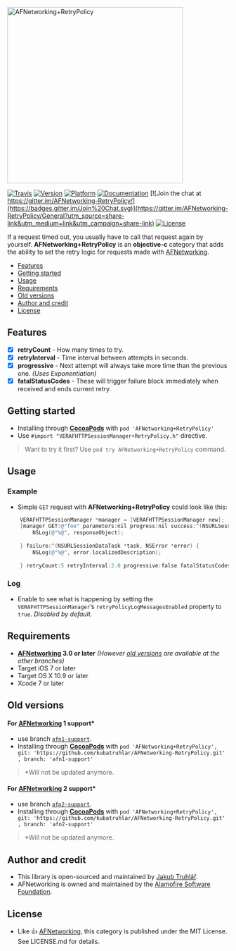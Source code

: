 <p align="left" >
  <img src="https://raw.githubusercontent.com/kubatruhlar/AFNetworking-RetryPolicy/master/Images/logo.png" alt="AFNetworking+RetryPolicy" title="AFNetworking+RetryPolicy" width="400">
</p>

[![Travis](https://travis-ci.org/kubatruhlar/AFNetworking-RetryPolicy.svg)](https://travis-ci.org/kubatruhlar/AFNetworking-RetryPolicy)
[![Version](https://img.shields.io/cocoapods/v/AFNetworking+RetryPolicy.svg)](http://cocoapods.org/pods/AFNetworking+RetryPolicy)
[![Platform](https://img.shields.io/cocoapods/p/AFNetworking+RetryPolicy.svg)](http://cocoapods.org/pods/AFNetworking+RetryPolicy)
[![Documentation](https://img.shields.io/cocoapods/metrics/doc-percent/AFNetworking+RetryPolicy.svg)](http://cocoadocs.org/docsets/AFNetworking+RetryPolicy/)
[![Join the chat at https://gitter.im/AFNetworking-RetryPolicy/](https://badges.gitter.im/Join%20Chat.svg)](https://gitter.im/AFNetworking-RetryPolicy/General?utm_source=share-link&utm_medium=link&utm_campaign=share-link)
[![License](https://img.shields.io/cocoapods/l/AFNetworking+RetryPolicy.svg)](http://cocoapods.org/pods/AFNetworking+RetryPolicy)

If a request timed out, you usually have to call that request again by yourself. **AFNetworking+RetryPolicy** is an **objective-c** category that adds the ability to set the retry logic for requests made with [AFNetworking](https://github.com/AFNetworking/AFNetworking).

- [Features](#features)
- [Getting started](#getting-started)
- [Usage](#usage)
- [Requirements](#requirements)
- [Old versions](#old-versions)
- [Author and credit](#author-and-credit)
- [License](#license)

## Features
- [x] **retryCount** - How many times to try.
- [x] **retryInterval** - Time interval between attempts in seconds.
- [x] **progressive** - Next attempt will always take more time than the previous one. *(Uses Exponentiation)*
- [x] **fatalStatusCodes** - These will trigger failure block immediately when received and ends current retry.

## Getting started
- Installing through **[CocoaPods](https://cocoapods.org/)** with `pod 'AFNetworking+RetryPolicy'`
- Use `#import "VERAFHTTPSessionManager+RetryPolicy.h"` directive.

> Want to try it first? Use `pod try AFNetworking+RetryPolicy` command.

## Usage
### Example
- Simple `GET` request with **AFNetworking+RetryPolicy** could look like this:

```objective-c
    VERAFHTTPSessionManager *manager = [VERAFHTTPSessionManager new];
    [manager GET:@"foo" parameters:nil progress:nil success:^(NSURLSessionDataTask *task, id responseObject) {
        NSLog(@"%@", responseObject);
        
    } failure:^(NSURLSessionDataTask *task, NSError *error) {
        NSLog(@"%@", error.localizedDescription);
        
    } retryCount:5 retryInterval:2.0 progressive:false fatalStatusCodes:@[@401, @403]];
```
### Log 
- Enable to see what is happening by setting the `VERAFHTTPSessionManager`’s `retryPolicyLogMessagesEnabled` property to `true`. *Disabled by default.*

## Requirements
- **[AFNetworking](https://github.com/AFNetworking/AFNetworking) 3.0 or later** *(However [old versions](#old-versions) are available at the other branches)*
- Target iOS 7 or later
- Target OS X 10.9 or later
- Xcode 7 or later

## Old versions
#### For [AFNetworking](https://github.com/AFNetworking/AFNetworking) 1 support\*
- use branch [`afn1-support`](https://github.com/kubatru/AFNetworking-RetryPolicy/tree/afn1-support).
- Installing through **[CocoaPods](https://cocoapods.org/)** with `pod 'AFNetworking+RetryPolicy', git: 'https://github.com/kubatruhlar/AFNetworking-RetryPolicy.git' , branch: 'afn1-support'`

> \*Will not be updated anymore.

#### For [AFNetworking](https://github.com/AFNetworking/AFNetworking) 2 support\*
- use branch [`afn2-support`](https://github.com/kubatru/AFNetworking-RetryPolicy/tree/afn2-support).
- Installing through **[CocoaPods](https://cocoapods.org/)** with `pod 'AFNetworking+RetryPolicy', git: 'https://github.com/kubatruhlar/AFNetworking-RetryPolicy.git' , branch: 'afn2-support'`

> \*Will not be updated anymore.

## Author and credit
- This library is open-sourced and maintained by [Jakub Truhlář](http://kubatruhlar.cz).
- AFNetworking is owned and maintained by the [Alamofire Software Foundation](http://alamofire.org).
    
## License
- Like :+1: [AFNetworking](https://github.com/AFNetworking/AFNetworking), this category is published under the MIT License. See LICENSE.md for details.

